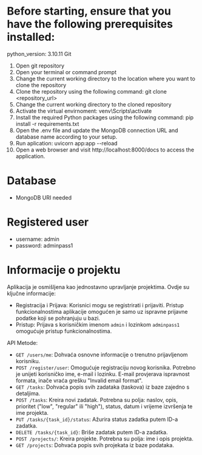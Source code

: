 # Before starting, ensure that you have the following prerequisites installed:

python_version: 3.10.11
Git

1. Open git repository
2. Open your terminal or command prompt
3. Change the current working directory to the location where you want to clone the repository
4. Clone the repository using the following command: git clone <repository_url>
5. Change the current working directory to the cloned repository
6. Activate the virtual envirnoment: venv\Scripts\activate
7. Install the required Python packages using the following command: pip install -r requirements.txt
8. Open the .env file and update the MongoDB connection URL and database name according to your setup.
9. Run aplication: uvicorn app:app --reload
10. Open a web browser and visit http://localhost:8000/docs to access the application.

# Database
- MongoDB URI needed

# Registered user
- username: admin
- password: adminpass1

# Informacije o projektu

Aplikacija je osmišljena kao jednostavno upravljanje projektima. Ovdje su ključne informacije:
- Registracija i Prijava: Korisnici mogu se registrirati i prijaviti. Pristup funkcionalnostima aplikacije omogućen je samo uz ispravne prijavne podatke koji se pohranjuju u bazi.
- Pristup: Prijava s korisničkim imenom `admin` i lozinkom `adminpass1` omogućuje pristup funkcionalnostima.

API Metode:
- `GET /users/me`: Dohvaća osnovne informacije o trenutno prijavljenom korisniku.
- `POST /register/user`: Omogućuje registraciju novog korisnika. Potrebno je unijeti korisničko ime, e-mail i lozinku. E-mail provjerava ispravnost formata, inače vraća grešku "Invalid email format".
- `GET /tasks`: Dohvaća popis svih zadataka (taskova) iz baze zajedno s detaljima.
- `POST /tasks`: Kreira novi zadatak. Potrebna su polja: naslov, opis, prioritet ("low", "regular" ili "high"), status, datum i vrijeme izvršenja te ime projekta.
- `PUT /tasks/{task_id}/status`: Ažurira status zadatka putem ID-a zadatka.
- `DELETE /tasks/{task_id}`: Briše zadatak putem ID-a zadatka.
- `POST /projects/`: Kreira projekte. Potrebna su polja: ime i opis projekta.
- `GET /projects`: Dohvaća popis svih projekata iz baze podataka.
